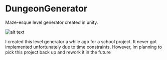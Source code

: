 # DungeonGenerator
Maze-esque level generator created in unity.

![alt text](https://github.com/Kewol/DungeonGenerator/blob/master/Images/image_1.PNG "image 1")

I created this level generator a while ago for a school project.
It never got implemented unfortunately due to time constraints. However, im planning to pick this project back up and rework it in the future

